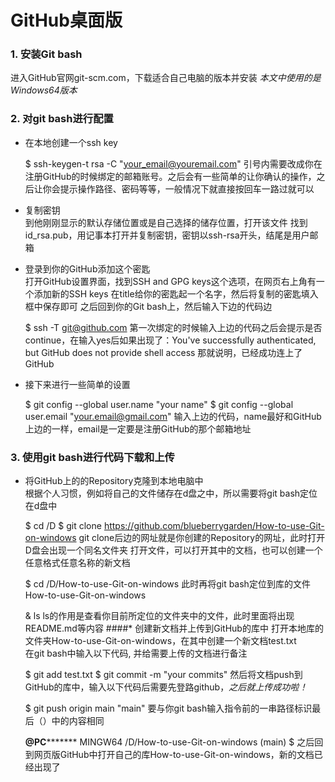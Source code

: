 GitHub桌面版
======

### 1. 安装Git bash

进入GitHub官网git-scm.com，下载适合自己电脑的版本并安装
*本文中使用的是Windows64版本*

### 2. 对git bash进行配置

* 在本地创建一个ssh key<br/>

    $ ssh-keygen-t rsa -C "your_email@youremail.com"
引号内需要改成你在注册GitHub的时候绑定的邮箱账号。之后会有一些简单的让你确认的操作，之后让你会提示操作路径、密码等等，一般情况下就直接按回车一路过就可以
* 复制密钥<br/>
到他刚刚显示的默认存储位置或是自己选择的储存位置，打开该文件
找到id_rsa.pub，用记事本打开并复制密钥，密钥以ssh-rsa开头，结尾是用户邮箱
* 登录到你的GitHub添加这个密匙<br/>
打开GitHub设置界面，找到SSH and GPG keys这个选项，在网页右上角有一个添加新的SSH keys
在title给你的密匙起一个名字，然后将复制的密匙填入框中保存即可
之后回到你的Git bash上，然后输入下边的代码边

    $ ssh -T git@github.com
第一次绑定的时候输入上边的代码之后会提示是否continue，在输入yes后如果出现了：You've successfully authenticated, but GitHub does not provide shell access 那就说明，已经成功连上了GitHub
* 接下来进行一些简单的设置

    $ git config --global user.name "your name"
    $ git config --global user.email "your.email@gmail.com"
输入上边的代码，name最好和GitHub上边的一样，email是一定要是注册GitHub的那个邮箱地址

### 3. 使用git bash进行代码下载和上传

* 将GitHub上的的Repository克隆到本地电脑中<br/>
根据个人习惯，例如将自己的文件储存在d盘之中，所以需要将git bash定位在d盘中

    $ cd /D
    $ git clone https://github.com/blueberrygarden/How-to-use-Git-on-windows
git clone后边的网址就是你创建的Repository的网址，此时打开D盘会出现一个同名文件夹
打开文件，可以打开其中的文档，也可以创建一个任意格式任意名称的新文档<br>

    $ cd /D/How-to-use-Git-on-windows
此时再将git bash定位到库的文件How-to-use-Git-on-windows

    & ls
ls的作用是查看你目前所定位的文件夹中的文件，此时里面将出现README.md等内容
####* 创建新文档并上传到GitHub的库中
打开本地库的文件夹How-to-use-Git-on-windows，在其中创建一个新文档test.txt<br>
在git bash中输入以下代码, 并给需要上传的文档进行备注

    $ git add test.txt
    $ git commit -m "your commits" 
然后将文档push到GitHub的库中，输入以下代码后需要先登路github，*之后就上传成功啦！*

    $ git push origin main
"main" 要与你git bash输入指令前的一串路径标识最后（）中的内容相同<br>

    ****@PC*********** MINGW64 /D/How-to-use-Git-on-windows (main)
    $ 
之后回到网页版GitHub中打开自己的库How-to-use-Git-on-windows，新的文档已经出现了
